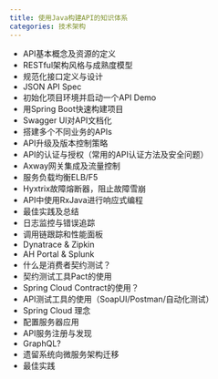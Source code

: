 ```yaml
---
title: 使用Java构建API的知识体系
categories: 技术架构
---
```


- API基本概念及资源的定义
- RESTful架构风格与成熟度模型
- 规范化接口定义与设计
- JSON API Spec
- 初始化项目环境并启动一个API Demo
- 用Spring Boot快速构建项目
- Swagger UI对API文档化
- 搭建多个不同业务的APIs
- API升级及版本控制策略
- API的认证与授权（常用的API认证方法及安全问题）
- Axway网关集成及流量控制
- 服务负载均衡ELB/F5
- Hyxtrix故障熔断器，阻止故障雪崩
- API中使用RxJava进行响应式编程
- 最佳实践及总结
- 日志监控与错误追踪
- 调用链跟踪和性能面板
- Dynatrace & Zipkin
- AH Portal & Splunk
- 什么是消费者契约测试？
- 契约测试工具Pact的使用
- Spring Cloud Contract的使用？
- API测试工具的使用（SoapUI/Postman/自动化测试）
- Spring Cloud 理念
- 配置服务器应用
- API服务注册与发现
- GraphQL?
- 遗留系统向微服务架构迁移
- 最佳实践